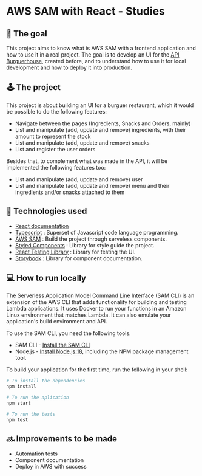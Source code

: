 # AWS SAM with React - Studies

## 🎨 The goal
This project aims to know what is AWS SAM with a frontend application and how to use it in a real project. The goal is to develop an UI for the [API Burguerhouse](https://github.com/diogo-dpa/burguerhouse-api-sam), created before, and to understand how to use it for local development and how to deploy it into production.

## 🕹️ The project
This project is about building an UI for a burguer restaurant, which it would be possible to do the following features:
- Navigate between the pages (Ingredients, Snacks and Orders, mainly)
- List and manipulate (add, update and remove) ingredients, with their amount to represent the stock
- List and manipulate (add, update and remove) snacks
- List and register the user orders

Besides that, to complement what was made in the API, it will be implemented the following features too:
- List and manipulate (add, update and remove) user
- List and manipulate (add, update and remove) menu and their ingredients and/or snacks attached to them

## 🥁 Technologies used

* [React documentation](https://reactjs.org/)
* [Typescript](https://www.typescriptlang.org/docs/handbook/typescript-in-5-minutes.html) : Superset of Javascript code language programming.
* [AWS SAM](https://docs.aws.amazon.com/serverless-application-model/latest/developerguide/what-is-sam.html) : Build the project through serveless components.
* [Styled Components](https://styled-components.com/docs/basics#installation) : Library for style guide the project.
* [React Testing Library](https://testing-library.com/docs/react-testing-library/intro/) : Library for testing the UI.
* [Storybook](https://storybook.js.org/docs/get-started/install/) : Library for component documentation. 


## 💻 How to run locally

The Serverless Application Model Command Line Interface (SAM CLI) is an extension of the AWS CLI that adds functionality for building and testing Lambda applications. It uses Docker to run your functions in an Amazon Linux environment that matches Lambda. It can also emulate your application's build environment and API.

To use the SAM CLI, you need the following tools.

* SAM CLI - [Install the SAM CLI](https://docs.aws.amazon.com/serverless-application-model/latest/developerguide/serverless-sam-cli-install.html)
* Node.js - [Install Node.js 18](https://nodejs.org/en/), including the NPM package management tool.

To build your application for the first time, run the following in your shell:

```bash
# To install the dependencies
npm install

# To run the aplication
npm start

# To run the tests
npm test

```

## 🔜 Improvements to be made
- Automation tests
- Component documentation
- Deploy in AWS with success
